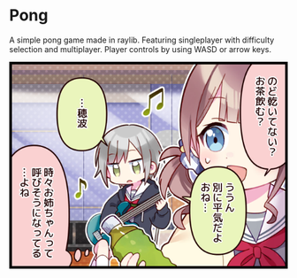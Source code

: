 ﻿# Pong
A simple pong game made in raylib. Featuring singleplayer with difficulty selection and multiplayer. Player controls by using WASD or arrow keys.

![comic](./comic_0004.png)